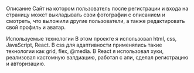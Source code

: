 Описание
Сайт на котором пользователь после регистрации и входа на страницу может выкладывать свои фотографии с описанием и смотреть, что выложили другие пользователи, а также редактировать свой профиль и аватар.

Используемые технологии
В этом проекте я использовал html, css, JavaScript, React. В css для адаптивности применялись такие технологии как grid, flex, @media. В React я использовал хуки, реализовал кастомную валдиацию, работал с апи, сделал регистрацию и авторизацию.
